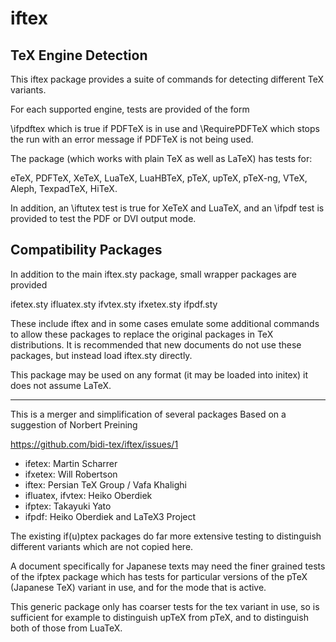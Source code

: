 # iftex

## TeX Engine Detection

This iftex package provides a suite of commands for detecting
different TeX variants.

For each supported engine, tests are provided of the form

 \ifpdftex which is true if PDFTeX is in use and \RequirePDFTeX
 which stops the run with an error message if PDFTeX is not being used.

The package (which works with plain TeX as well as LaTeX) has tests
for:

eTeX, PDFTeX, XeTeX, LuaTeX, LuaHBTeX, pTeX, upTeX, pTeX-ng, VTeX, Aleph,
TexpadTeX, HiTeX.


In addition, an \iftutex test is true for XeTeX and LuaTeX, and
an \ifpdf test is provided to test the PDF or DVI output mode.

## Compatibility Packages

In addition to the main iftex.sty package, small wrapper packages are
provided

ifetex.sty  ifluatex.sty  ifvtex.sty  ifxetex.sty ifpdf.sty

These include iftex and in some cases emulate some additional
commands to allow these packages to replace the original packages in TeX
distributions. It is recommended that new documents do not use these
packages, but instead load iftex.sty directly.

This package may be used on any format (it may be loaded into initex)
it does not assume LaTeX.


----

This is a merger and simplification of several packages
Based on a suggestion of Norbert Preining

https://github.com/bidi-tex/iftex/issues/1


 * ifetex: Martin Scharrer
 * ifxetex: Will Robertson
 * iftex:  Persian TeX Group / Vafa Khalighi
 * ifluatex, ifvtex: Heiko Oberdiek
 * ifptex: Takayuki Yato
 * ifpdf: Heiko Oberdiek and LaTeX3 Project


The existing  if(u)ptex packages do far more extensive testing to
distinguish different variants which are not copied here.

A document specifically for Japanese texts may need the finer grained
tests of the ifptex package which has tests for particular versions
of the pTeX (Japanese TeX) variant in use, and for the mode that is
active.

This generic package only has coarser tests for the tex variant in
use, so is sufficient for example to distinguish upTeX from pTeX, and
to distinguish both of those from LuaTeX.

